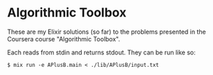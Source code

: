 # Algorithmic Toolbox

These are my Elixir solutions (so far) to the problems presented in the Coursera course "Algorithmic Toolbox".

Each reads from stdin and returns stdout. They can be run like so:

```
$ mix run -e APlusB.main < ./lib/APlusB/input.txt
```
